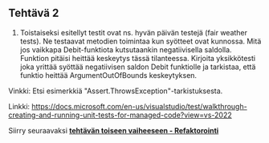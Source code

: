 

## Tehtävä 2

1. Toistaiseksi esitellyt testit ovat ns. hyvän päivän testejä (fair weather tests). Ne testaavat metodien toimintaa kun syötteet ovat kunnossa. Mitä jos vaikkapa Debit-funktiota kutsutaankin negatiivisella saldolla. Funktion pitäisi heittää keskeytys tässä tilanteessa. Kirjoita yksikkötesti joka yrittää syöttää negatiivisen saldon Debit funktiolle ja tarkistaa, että funktio heittää ArgumentOutOfBounds keskeytyksen.

Vinkki: Etsi esimerkkiä "Assert.ThrowsException"-tarkistuksesta.

Linkki:
https://docs.microsoft.com/en-us/visualstudio/test/walkthrough-creating-and-running-unit-tests-for-managed-code?view=vs-2022


Siirry seuraavaksi **[tehtävän toiseen vaiheeseen - Refaktorointi](2_Refaktorointi.md)**



